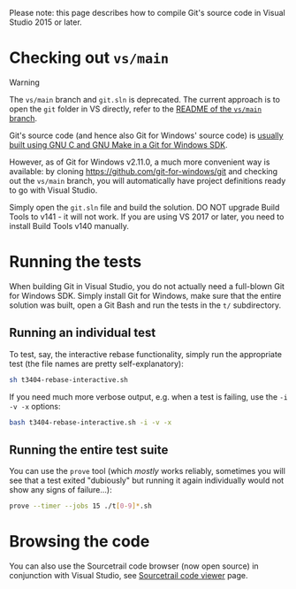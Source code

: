 Please note: this page describes how to compile Git's source code in Visual Studio 2015 or later.

# Checking out `vs/main`

> [!WARNING]  
> The `vs/main` branch and `git.sln` is deprecated. The current approach is to open the `git` folder in VS directly, refer to the [README of the `vs/main` branch](https://github.com/git-for-windows/git/tree/vs/main).

Git's source code (and hence also Git for Windows' source code) is [usually built using GNU C and GNU Make in a Git for Windows SDK](https://github.com/git-for-windows/git/blob/HEAD/Documentation/git-for-windows/Building-Git.md).

However, as of Git for Windows v2.11.0, a much more convenient way is available: by cloning https://github.com/git-for-windows/git and checking out the `vs/main` branch, you will automatically have project definitions ready to go with Visual Studio.

Simply open the `git.sln` file and build the solution. DO NOT upgrade Build Tools to v141 - it will not work. If you are using VS 2017 or later, you need to install Build Tools v140 manually.

# Running the tests

When building Git in Visual Studio, you do not actually need a full-blown Git for Windows SDK. Simply install Git for Windows, make sure that the entire solution was built, open a Git Bash and run the tests in the `t/` subdirectory.

## Running an individual test

To test, say, the interactive rebase functionality, simply run the appropriate test (the file names are pretty self-explanatory):

```sh
sh t3404-rebase-interactive.sh
```

If you need much more verbose output, e.g. when a test is failing, use the `-i -v -x` options:

```bash
bash t3404-rebase-interactive.sh -i -v -x
```

## Running the entire test suite

You can use the `prove` tool (which *mostly* works reliably, sometimes you will see that a test exited "dubiously" but running it again individually would not show any signs of failure...):

```sh
prove --timer --jobs 15 ./t[0-9]*.sh
```


# Browsing the code

You can also use the Sourcetrail code browser (now open source) in conjunction with Visual Studio, see [Sourcetrail code viewer](https://github.com/git-for-windows/git/blob/HEAD/Documentation/git-for-windows/Sourcetrail-code-viewer-and-linkage-to-Visual-Studio,-for-Git.md) page.
